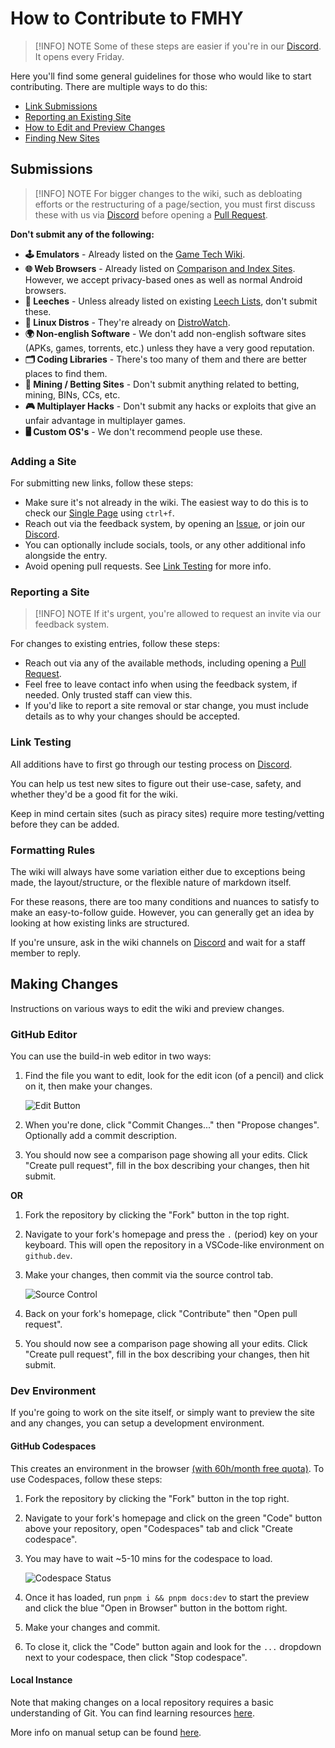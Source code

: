 # How to Contribute to FMHY

> [!INFO] NOTE
> Some of these steps are easier if you're in our [Discord](https://rentry.co/fmhy-invite). It opens every Friday.

Here you'll find some general guidelines for those who would like to start contributing. There are multiple ways to do this: 

- [Link Submissions](#additions)
- [Reporting an Existing Site](#reporting-a-site)
- [How to Edit and Preview Changes](#making-changes)
- [Finding New Sites](https://www.reddit.com/r/FREEMEDIAHECKYEAH/wiki/find-new-sites/)

## Submissions

> [!INFO] NOTE
> For bigger changes to the wiki, such as debloating efforts or the restructuring of a page/section, you must first discuss these with us via [Discord](https://rentry.co/fmhy-invite) before opening a [Pull Request](https://github.com/fmhy/edit/pulls).

**Don't submit any of the following:**

- **🕹️ Emulators** - Already listed on the [Game Tech Wiki](https://emulation.gametechwiki.com/index.php/Main_Page).
- **🌐 Web Browsers** - Already listed on [Comparison and Index Sites](/internet-tools#browser-tools). However, we accept privacy-based ones as well as normal Android browsers.
- **🔻 Leeches** - Unless already listed on existing [Leech Lists](../downloadpiracyguide#leeches-debrid), don't submit these.
- **🐧 Linux Distros** - They're already on [DistroWatch](https://distrowatch.com/).
- **🌍 Non-english Software** - We don't add non-english software sites (APKs, games, torrents, etc.) unless they have a very good reputation.
- **🗂️ Coding Libraries** - There's too many of them and there are better places to find them.
- **🎲 Mining / Betting Sites** - Don't submit anything related to betting, mining, BINs, CCs, etc.
- **🎮 Multiplayer Hacks** - Don't submit any hacks or exploits that give an unfair advantage in multiplayer games.
- **🖥️ Custom OS's** - We don't recommend people use these.

### Adding a Site

For submitting new links, follow these steps:

- Make sure it's not already in the wiki. The easiest way to do this is to check our [Single Page](https://api.fmhy.net/single-page) using `ctrl+f`.
- Reach out via the feedback system, by opening an [Issue](https://github.com/fmhy/edit/issues), or join our [Discord](https://rentry.co/fmhy-invite).
- You can optionally include socials, tools, or any other additional info alongside the entry.
- Avoid opening pull requests. See [Link Testing](#link-testing) for more info.

### Reporting a Site

> [!INFO] NOTE
> If it's urgent, you're allowed to request an invite via our feedback system.

For changes to existing entries, follow these steps:

- Reach out via any of the available methods, including opening a [Pull Request](https://github.com/fmhy/edit/pulls).
- Feel free to leave contact info when using the feedback system, if needed. Only trusted staff can view this.
- If you'd like to report a site removal or star change, you must include details as to why your changes should be accepted.

### Link Testing

All additions have to first go through our testing process on [Discord](https://rentry.co/fmhy-invite).

You can help us test new sites to figure out their use-case, safety, and whether they'd be a good fit for the wiki.

Keep in mind certain sites (such as piracy sites) require more testing/vetting before they can be added.

### Formatting Rules

The wiki will always have some variation either due to exceptions being made, the layout/structure, or the flexible nature of markdown itself.

For these reasons, there are too many conditions and nuances to satisfy to make an easy-to-follow guide. However, you can generally get an idea by looking at how existing links are structured.

If you're unsure, ask in the wiki channels on [Discord](https://rentry.co/fmhy-invite) and wait for a staff member to reply.

## Making Changes

Instructions on various ways to edit the wiki and preview changes. 

### GitHub Editor

You can use the build-in web editor in two ways:

1. Find the file you want to edit, look for the edit icon (of a pencil) and click on it, then make your changes.

    ![Edit Button](https://files.catbox.moe/7w3hnm.png)

2. When you're done, click "Commit Changes..." then "Propose changes". Optionally add a commit description.

3. You should now see a comparison page showing all your edits. Click "Create pull request", fill in the box describing your changes, then hit submit.

**OR**

1. Fork the repository by clicking the "Fork" button in the top right.

2. Navigate to your fork's homepage and press the `.` (period) key on your keyboard. This will open the repository in a VSCode-like environment on `github.dev`.

3. Make your changes, then commit via the source control tab.
    
    ![Source Control](https://files.catbox.moe/pa571v.png)

4. Back on your fork's homepage, click "Contribute" then "Open pull request".

5. You should now see a comparison page showing all your edits. Click "Create pull request", fill in the box describing your changes, then hit submit.

### Dev Environment

If you're going to work on the site itself, or simply want to preview the site and any changes, you can setup a development environment.

#### GitHub Codespaces

This creates an environment in the browser [(with 60h/month free quota)](https://docs.github.com/en/billing/managing-billing-for-your-products/about-billing-for-github-codespaces#monthly-included-storage-and-core-hours-for-personal-accounts). To use Codespaces, follow these steps:

1. Fork the repository by clicking the "Fork" button in the top right.

2. Navigate to your fork's homepage and click on the green "Code" button above your repository, open "Codespaces" tab and click "Create codespace".

4. You may have to wait ~5-10 mins for the codespace to load.

    ![Codespace Status](https://files.catbox.moe/5bp38f.png)

3. Once it has loaded, run `pnpm i && pnpm docs:dev` to start the preview and click the blue "Open in Browser" button in the bottom right.

4. Make your changes and commit.

4. To close it, click the "Code" button again and look for the `...` dropdown next to your codespace, then click "Stop codespace".

#### Local Instance

Note that making changes on a local repository requires a basic understanding of Git. You can find learning resources [here](/edupiracyguide#developer-learning).

More info on manual setup can be found [here](/other/selfhosting.md).